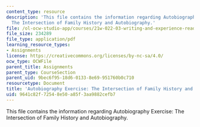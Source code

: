 ```yaml
---
content_type: resource
description: 'This file contains the information regarding Autobiography Exercise:
  The Intersection of Family History and Autobiography.'
file: /ol-ocw-studio-app/courses/21w-022-03-writing-and-experience-reading-and-writing-autobiography-spring-2014/9641c82f72548e50a85f3aa9882cefb7_MIT21W_022_03S14_0220_ic.pdf
file_size: 234289
file_type: application/pdf
learning_resource_types:
- Assignments
license: https://creativecommons.org/licenses/by-nc-sa/4.0/
ocw_type: OCWFile
parent_title: Assignments
parent_type: CourseSection
parent_uid: 9bec6f95-18d6-0133-8e69-951760b0c710
resourcetype: Document
title: 'Autobiography Exercise: The Intersection of Family History and Autobiography'
uid: 9641c82f-7254-8e50-a85f-3aa9882cefb7
---
```

This file contains the information regarding Autobiography Exercise: The Intersection of Family History and Autobiography.